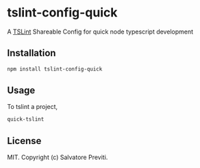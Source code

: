 # tslint-config-quick

A [TSLint](https://palantir.github.io/tslint/) Shareable Config for quick node typescript development

## Installation

```bash
npm install tslint-config-quick
```

## Usage

To tslint a project,

```bash
quick-tslint
```

## License

MIT. Copyright (c) Salvatore Previti.